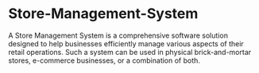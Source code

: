 # Store-Management-System
A Store Management System is a comprehensive software solution designed to help businesses efficiently manage various aspects of their retail operations. Such a system can be used in physical brick-and-mortar stores, e-commerce businesses, or a combination of both.
